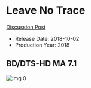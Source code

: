 # Leave No Trace

[Discussion Post](https://www.avsforum.com/threads/bass-eq-for-filtered-movies.2995212/post-56883422)

* Release Date: 2018-10-02
* Production Year: 2018

## BD/DTS-HD MA 7.1

![img 0](https://i.imgur.com/bxW8fSd.jpg)

